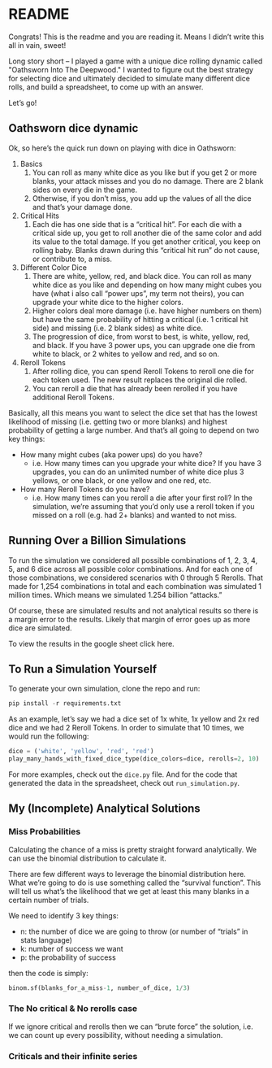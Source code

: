 # README

Congrats! This is the readme and you are reading it. Means I didn’t write this all in vain, sweet! 

Long story short – I played a game with a unique dice rolling dynamic called "Oathsworn Into The Deepwood." I wanted to figure out the best strategy for selecting dice and ultimately decided to simulate many different dice rolls, and build a spreadsheet, to come up with an answer.

Let’s go!

## Oathsworn dice dynamic

Ok, so here’s the quick run down on playing with dice in Oathsworn:

1. Basics
    1. You can roll as many white dice as you like but if you get 2 or more blanks, your attack misses and you do no damage. There are 2 blank sides on every die in the game.
    2. Otherwise, if you don’t miss, you add up the values of all the dice and that’s your damage done.
2. Critical Hits
    1. Each die has one side that is a “critical hit”. For each die with a critical side up, you get to roll another die of the same color and add its value to the total damage. If you get another critical, you keep on rolling baby. Blanks drawn during this “critical hit run” do not cause, or contribute to, a miss.
3. Different Color Dice
    1. There are white, yellow, red, and black dice. You can roll as many white dice as you like and depending on how many might cubes you have (what i also call “power ups”, my term not theirs), you can upgrade your white dice to the higher colors.
    2. Higher colors deal more damage (i.e. have higher numbers on them) but have the same probability of hitting a critical (i.e. 1 critical hit side) and missing (i.e. 2 blank sides) as white dice.
    3. The progression of dice, from worst to best, is white, yellow, red, and black. If you have 3 power ups, you can upgrade one die from white to black, or 2 whites to yellow and red, and so on.
4. Reroll Tokens
    1. After rolling dice, you can spend Reroll Tokens to reroll one die for each token used. The new result replaces the original die rolled.
    2. You can reroll a die that has already been rerolled if you have additional Reroll Tokens.

Basically, all this means you want to select the dice set that has the lowest likelihood of missing (i.e. getting two or more blanks) and highest probability of getting a large number. And that’s all going to depend on two key things:

- How many might cubes (aka power ups) do you have?
    - i.e. How many times can you upgrade your white dice? If you have 3 upgrades, you can do an unlimited number of white dice plus 3 yellows, or one black, or one yellow and one red, etc.
- How many Reroll Tokens do you have?
    - i.e. How many times can you reroll a die after your first roll? In the simulation, we’re assuming that you’d only use a reroll token if you missed on a roll (e.g. had 2+ blanks) and wanted to not miss.

## Running Over a Billion Simulations

To run the simulation we considered all possible combinations of 1, 2, 3, 4, 5, and 6 dice across all possible color combinations. And for each one of those combinations, we considered scenarios with 0 through 5 Rerolls. That made for 1,254 combinations in total and each combination was simulated 1 million times. Which means we simulated 1.254 billion “attacks.”

Of course, these are simulated results and not analytical results so there is a margin error to the results. Likely that margin of error goes up as more dice are simulated. 

To view the results in the google sheet click here.

## To Run a Simulation Yourself

To generate your own simulation, clone the repo and run:

```python
pip install -r requirements.txt
```

As an example, let’s say we had a dice set of 1x white, 1x yellow and 2x red dice and we had 2 Reroll Tokens. In order to simulate that 10 times, we would run the following:

```python
dice = ('white', 'yellow', 'red', 'red')
play_many_hands_with_fixed_dice_type(dice_colors=dice, rerolls=2, 10) 
```

For more examples, check out the `dice.py` file. And for the code that generated the data in the spreadsheet, check out `run_simulation.py`.

## My (Incomplete) Analytical Solutions

### **Miss Probabilities**

Calculating the chance of a miss is pretty straight forward analytically. We can use the binomial distribution to calculate it. 

There are few different ways to leverage the binomial distribution here. What we’re going to do is use something called the “survival function”. This will tell us what’s the likelihood that we get at least this many blanks in a certain number of trials.

We need to identify 3 key things: 

- n: the number of dice we are going to throw (or number of “trials” in stats language)
- k: number of success we want
- p: the probability of success

then the code is simply:

```python
binom.sf(blanks_for_a_miss-1, number_of_dice, 1/3)
```

### **The No critical & No rerolls case**

If we ignore critical and rerolls then we can “brute force” the solution, i.e. we can count up every possibility, without needing a simulation. 

### **Criticals and their infinite series**